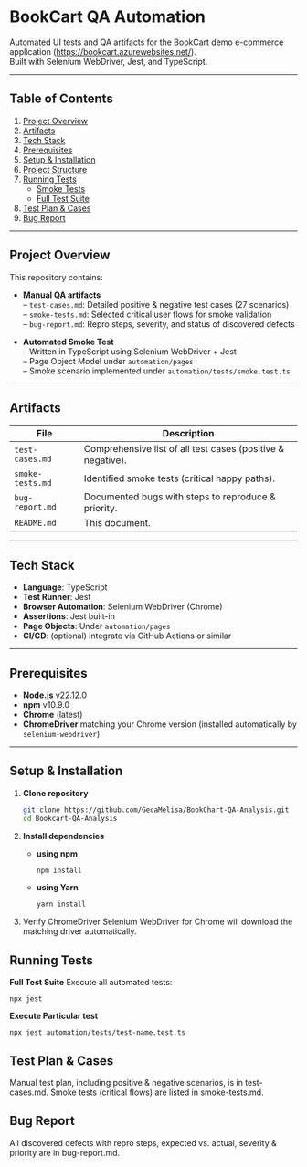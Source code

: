 # BookCart QA Automation

Automated UI tests and QA artifacts for the BookCart demo e-commerce application (https://bookcart.azurewebsites.net/).  
Built with Selenium WebDriver, Jest, and TypeScript.

---

## Table of Contents

1. [Project Overview](#project-overview)
2. [Artifacts](#artifacts)
3. [Tech Stack](#tech-stack)
4. [Prerequisites](#prerequisites)
5. [Setup & Installation](#setup--installation)
6. [Project Structure](#project-structure)
7. [Running Tests](#running-tests)
   - [Smoke Tests](#smoke-tests)
   - [Full Test Suite](#full-test-suite)
8. [Test Plan & Cases](#test-plan--cases)
9. [Bug Report](#bug-report)

---

## Project Overview

This repository contains:

- **Manual QA artifacts**  
  – `test-cases.md`: Detailed positive & negative test cases (27 scenarios)  
  – `smoke-tests.md`: Selected critical user flows for smoke validation  
  – `bug-report.md`: Repro steps, severity, and status of discovered defects

- **Automated Smoke Test**  
  – Written in TypeScript using Selenium WebDriver + Jest  
  – Page Object Model under `automation/pages`  
  – Smoke scenario implemented under `automation/tests/smoke.test.ts`

---

## Artifacts

| File             | Description                                                 |
| ---------------- | ----------------------------------------------------------- |
| `test-cases.md`  | Comprehensive list of all test cases (positive & negative). |
| `smoke-tests.md` | Identified smoke tests (critical happy paths).              |
| `bug-report.md`  | Documented bugs with steps to reproduce & priority.         |
| `README.md`      | This document.                                              |

---

## Tech Stack

- **Language**: TypeScript
- **Test Runner**: Jest
- **Browser Automation**: Selenium WebDriver (Chrome)
- **Assertions**: Jest built-in
- **Page Objects**: Under `automation/pages`
- **CI/CD**: (optional) integrate via GitHub Actions or similar

---

## Prerequisites

- **Node.js** v22.12.0
- **npm** v10.9.0
- **Chrome** (latest)
- **ChromeDriver** matching your Chrome version (installed automatically by `selenium-webdriver`)

---

## Setup & Installation

1. **Clone repository**

   ```bash
   git clone https://github.com/GecaMelisa/BookChart-QA-Analysis.git
   cd Bookcart-QA-Analysis

   ```

2. **Install dependencies**

   - **using npm**
     ```bash
     npm install
     ```
   - **using Yarn**
     ```bash
     yarn install
     ```

3. Verify ChromeDriver
   Selenium WebDriver for Chrome will download the matching driver automatically.

## Running Tests

**Full Test Suite**
Execute all automated tests:

```
npx jest

```

**Execute Particular test**

```
npx jest automation/tests/test-name.test.ts

```

## Test Plan & Cases

Manual test plan, including positive & negative scenarios, is in test-cases.md.
Smoke tests (critical flows) are listed in smoke-tests.md.

## Bug Report

All discovered defects with repro steps, expected vs. actual, severity & priority are in bug-report.md.
